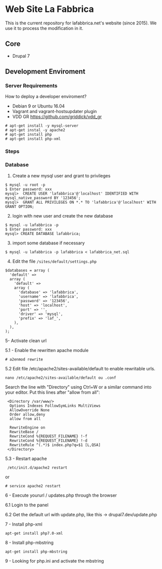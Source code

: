 # Web Site La Fabbrica

This is the current repository for lafabbrica.net's website (since 2015). We use it to process the modification in it.

## Core
* Drupal 7

## Development Enviroment

### Server Requirements
How to deploy a developer enviroment?

* Debian 9 or Ubuntu 16.04
* Vagrant and vagrant-hostsupdater plugin
* VDD GR https://github.com/griddick/vdd_gr

```
# apt-get install -y mysql-server
# apt-get instal -y apache2
# apt-get install php
# apt-get install php-xml

```
### Steps

### Database

1. Create a new mysql user and grant to privileges

```
$ mysql -u root -p
$ Enter password: xxx
mysql>  CREATE USER 'lafabbrica'@'localhost' IDENTIFIED WITH mysql_native_password BY '123456';
mysql>  GRANT ALL PRIVILEGES ON *.* TO 'lafabbrica'@'localhost' WITH GRANT OPTION;

```

2. login with new user and create the new database

```
$ mysql -u lafabbrica -p
$ Enter password: xxx
mysql> CREATE DATABASE lafabbrica;
```

3. import some database if necessary

```
$ mysql -u lafabbrica -p lafabbrica < lafabbrica_net.sql
```

4. Edit the file ```/sites/default/settings.php```

```
$databases = array (
  'default' =>
  array (
    'default' =>
    array (
      'database' => 'lafabbrica',
      'username' => 'lafabbrica',
      'password' => '123456',
      'host' => 'localhost',
      'port' => '',
      'driver' => 'mysql',
      'prefix' => 'laf_',
    ),
  ),
);

```

5- Activate clean url

5.1 - Enable the rewritten apache module

```
# a2enmod rewrite
```

5.2 Edit file /etc/apache2/sites-available/default to enable rewritable urls.

```
nano /etc/apache2/sites-available/default ou .conf
```

Search the line with "Directory" using Ctrl+W or a similar command into your editor. Put this lines after "allow from all":

```
 <Directory /var/www/>
  Options Indexes FollowSymLinks MultiViews
  AllowOverride None
  Order allow,deny
  allow from all

  RewriteEngine on
  RewriteBase /
  RewriteCond %{REQUEST_FILENAME} !-f
  RewriteCond %{REQUEST_FILENAME} !-d
  RewriteRule ^(.*)$ index.php?q=$1 [L,QSA]
 </Directory>
```

5.3 - Restart apache
```
 /etc/init.d/apache2 restart
 ```
or

```
# service apache2 restart
```

6 - Execute yoururl / updates.php through the browser

6.1 Login to the panel 

6.2 Get the default url with update.php, like this -> drupal7.dev/update.php

7 - Install php-xml

```
apt-get install php7.0-xml
```

8 - Install php-mbstring

```
apt-get install php-mbstring
```

9 - Looking for php.ini and activate the mbstring

